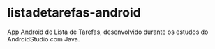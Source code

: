 # listadetarefas-android
App Android de Lista de Tarefas, desenvolvido durante os estudos do AndroidStudio com Java.
